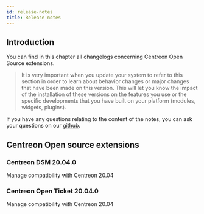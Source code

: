 ```yaml
---
id: release-notes
title: Release notes
---
```


## Introduction

You can find in this chapter all changelogs concerning Centreon Open Source extensions.

> It is very important when you update your system to refer to this section in
> order to learn about behavior changes or major changes that have been made on
> this version. This will let you know the impact of the installation of these
> versions on the features you use or the specific developments that you have
> built on your platform (modules, widgets, plugins).

If you have any questions relating to the content of the notes, you can ask your
questions on our [github](https://github.com/centreon/centreon).


## Centreon Open source extensions 

### Centreon DSM 20.04.0

Manage compatibility with Centreon 20.04

### Centreon Open Ticket 20.04.0

Manage compatibility with Centreon 20.04
